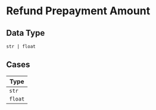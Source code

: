 
# Refund Prepayment Amount

## Data Type

`str | float`

## Cases

| Type |
|  --- |
| `str` |
| `float` |

